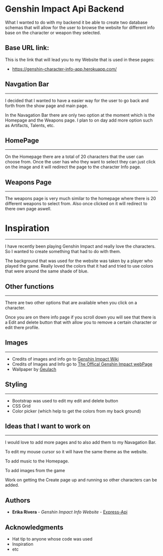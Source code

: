 # Genshin Impact Api Backend
What I wanted to do with my backend it be able to create two database schemas that will allow for the user to browse the website for different info base on the character or weapon they selected.

## Base URL link:
This is the link that will lead you to my Website that is used in these pages:
* https://genshin-character-info-app.herokuapp.com/ 

## Navgation Bar
---
I decided that I wanted to have a easier way for the user to go back and forth from the show page and main page.

In the Navagation Bar there are only two option at the moment which is the Homepage and the Weapons page. I plan to on day add more option such as Artifacts, Talents, etc.

## HomePage 
---
On the Homepage there are a total of 20 characters that the user can choose from. Once the user has who they want to select they can just click on the image and it will redirect the page to the character Info page.

## Weapons Page
---
The weapons page is very much similar to the homepage where there is 20 different weapons to select from. Also once clicked on it will redirect to there own page aswell.

# Inspiration
---
I have recently been playing Genshin Impact and really love the characters. So I wanted to create something that had to do with them.

The background that was used for the website was taken by a player who played the game. Really loved the colors that it had and tried to use colors that were around the same shade of blue.

## Other functions
---
There are two other options that are available when you click on a character. 

Once you are on there info page if you scroll down you will see that there is a Edit and delete button that with allow you to remove a certain character or edit there profile.

## Images
---
* Credits of images and info go to [Genshin Impact Wiki](https://genshin-impact.fandom.com/wiki/Genshin_Impact_Wiki)
* Credits of Images and Info go to [The Offical Genshin Impact webPage](https://genshin.hoyoverse.com/en/character/mondstadt?char=0)
* Wallpaper by [Geulach](https://whvn.cc/x81glo)

## Styling
---
* Bootstrap was used to edit my edit and delete button
* CSS Grid
* Color picker (which help to get the colors from my back ground)


## Ideas that I want to work on
---
I would love to add more pages and to also add them to my Navagation Bar.

To edit my mouse cursor so it will have the same theme as the website.

To add music to the Homepage.

To add images from the game 

Work on getting the Create page up and running so other characters can be added.


## Authors

* **Erika Rivera** - *Genshin Impact Info Website* - [Express-Api](https://github.com/erika947/Project-3-Express-Api)


## Acknowledgments

* Hat tip to anyone whose code was used
* Inspiration
* etc
